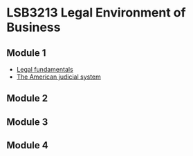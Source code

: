 # LSB3213 Legal Environment of Business

## Module 1

* [Legal fundamentals](<101-Legal Fundamentals.md>)
* [The American judicial system](<102-The American judicial system.md>)
## Module 2
## Module 3
## Module 4
